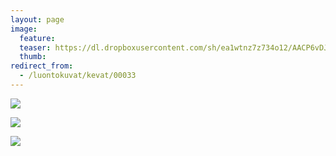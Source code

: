 ```yaml
---
layout: page
image:
  feature:
  teaser: https://dl.dropboxusercontent.com/sh/ea1wtnz7z734o12/AACP6vDJNl6aJ5mPe2HDvsQva/luontokuvat/kev%C3%A4t/DS14113-245px.jpg
  thumb:
redirect_from:
  - /luontokuvat/kevat/00033
---
```


[![](https://dl.dropboxusercontent.com/sh/ea1wtnz7z734o12/AADhv2gBxg-xkJrDTm58Lxkla/luontokuvat/kev%C3%A4t/DS14044-800px.jpg)](https://dl.dropboxusercontent.com/sh/ea1wtnz7z734o12/AAD4959Qi012MpEvsEjpUalya/luontokuvat/kev%C3%A4t/DS14044.jpg)

[![](https://dl.dropboxusercontent.com/sh/ea1wtnz7z734o12/AABYjZyWUqoxk5QLs7n_Mit9a/luontokuvat/kev%C3%A4t/DS14124-800px.jpg)](https://dl.dropboxusercontent.com/sh/ea1wtnz7z734o12/AAC6hXM8Vo5iDvqIyz9YX2Foa/luontokuvat/kev%C3%A4t/DS14124.jpg)

[![](https://dl.dropboxusercontent.com/sh/ea1wtnz7z734o12/AADe1T9Tt0VL8XkMsvV9GwUca/luontokuvat/kev%C3%A4t/DS14113-800px.jpg)](https://dl.dropboxusercontent.com/sh/ea1wtnz7z734o12/AAAVtz8bv6c_aE1t_PpOO3wWa/luontokuvat/kev%C3%A4t/DS14113.jpg)
